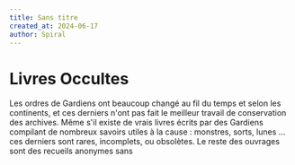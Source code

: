 ```yaml
---
title: Sans titre
created_at: 2024-06-17
author: Spiral
---
```

# Livres Occultes
Les ordres de Gardiens ont beaucoup changé au fil du temps et selon les continents, et ces derniers n'ont pas fait le meilleur travail de conservation des archives. Même s'il existe de vrais livres écrits par des Gardiens compilant de nombreux savoirs utiles à la cause : monstres, sorts, lunes … ces derniers sont rares, incomplets, ou obsolètes. Le reste des ouvrages sont des recueils anonymes sans